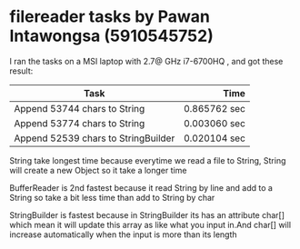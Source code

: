 # filereader tasks by Pawan Intawongsa (5910545752)
I ran the tasks on a MSI laptop with 2.7@ GHz i7-6700HQ , and got these result:

Task | Time
--------------------------------------|-------:
Append 53744 chars to String | 0.865762 sec
Append 53774 chars to String | 0.003060 sec
Append 52539 chars to StringBuilder | 0.020104 sec

String take longest time because everytime we read a file to String, String will create a new Object so it take a longer time

BufferReader is 2nd fastest because it read String by line and add to a String so take a bit less time than add to String by char

StringBuilder is fastest because in StringBuilder its has an attribute char[] which mean it will update this array as like what you input in.And char[] will increase automatically when the input is more than its length
